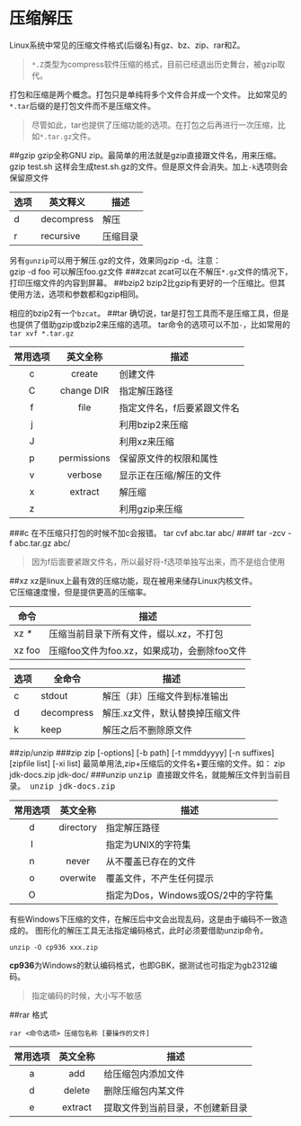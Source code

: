 压缩解压
========
Linux系统中常见的压缩文件格式(后缀名)有gz、bz、zip、rar和Z。
>`*.Z`类型为compress软件压缩的格式，目前已经退出历史舞台，被gzip取代。

打包和压缩是两个概念。打包只是单纯将多个文件合并成一个文件。
比如常见的`*.tar`后缀的是打包文件而不是压缩文件。
>尽管如此，tar也提供了压缩功能的选项。在打包之后再进行一次压缩，比如`*.tar.gz`文件。

##gzip
gzip全称GNU zip。最简单的用法就是gzip直接跟文件名，用来压缩。
    gzip test.sh
这样会生成test.sh.gz的文件。但是原文件会消失。加上`-k`选项则会保留原文件

|选项|英文释义|描述|
|----|----|----
|d|decompress|解压
|r|recursive|压缩目录
另有`gunzip`可以用于解压.gz的文件，效果同gzip -d。注意：   
gzip -d foo 可以解压foo.gz文件
###zcat
zcat可以在不解压`*.gz`文件的情况下，打印压缩文件的内容到屏幕。
##bzip2
bzip2比gzip有更好的一个压缩比。但其使用方法，选项和参数都和gzip相同。

相应的bzip2有一个`bzcat`。
##tar
确切说，tar是打包工具而不是压缩工具，但是也提供了借助gzip或bzip2来压缩的选项。
tar命令的选项可以不加`-`，比如常用的`tar xvf *.tar.gz`

|常用选项|英文全称|描述|
|:------:|:----:|----
|c|create|创建文件|
|C|change DIR|指定解压路径|
|f|file|指定文件名，f后要紧跟文件名|
|j||利用bzip2来压缩|
|J||利用xz来压缩|
|p|permissions|保留原文件的权限和属性|
|v|verbose|显示正在压缩/解压的文件|
|x|extract|解压缩|
|z||利用gzip来压缩|
###c
在不压缩只打包的时候不加c会报错。
    tar cvf abc.tar abc/
###f
    tar -zcv -f abc.tar.gz abc/
>因为f后面要紧跟文件名，所以最好将-f选项单独写出来，而不是组合使用

##xz
xz是linux上最有效的压缩功能，现在被用来储存Linux内核文件。    
它压缩速度慢，但是提供更高的压缩率。    

|命令|描述|
|----|----|
|xz _*_|压缩当前目录下所有文件，缀以.xz，不打包|
|xz foo|压缩foo文件为foo.xz，如果成功，会删除foo文件|

|选项|全命令|描述|
|----|----|----|
|c|stdout|解压（非）压缩文件到标准输出|
|d|decompress|解压.xz文件，默认替换掉压缩文件|
|k|keep|解压之后不删除原文件|
##zip/unzip
###zip
    zip [-options] [-b path] [-t mmddyyyy] [-n suffixes] [zipfile list] [-xi list]
最简单用法,zip+压缩后的文件名+要压缩的文件。如：
    zip jdk-docs.zip jdk-doc/
###unzip
<kbd>unzip<kbd/> 直接跟文件名，就能解压文件到当前目录。
    unzip jdk-docs.zip

|常用选项|英文全称|描述
|:------:|:------:|----|
|d|directory|指定解压路径
|I||指定为UNIX的字符集
|n|never|从不覆盖已存在的文件
|o|overwite|覆盖文件，不产生任何提示
|O||指定为Dos，Windows或OS/2中的字符集
有些Windows下压缩的文件，在解压后中文会出现乱码，这是由于编码不一致造成的。
图形化的解压工具无法指定编码格式，此时必须要借助unzip命令。

    unzip -O cp936 xxx.zip
**cp936**为Windows的默认编码格式，也即GBK，据测试也可指定为gb2312编码。
>指定编码的时候，大小写不敏感

##rar
格式

    rar <命令选项> 压缩包名称 [要操作的文件]

|常用选项|英文全称|描述
|:------:|:------:|----|
|a|add|给压缩包内添加文件|
|d|delete|删除压缩包内某文件|
|e|extract|提取文件到当前目录，不创建新目录|

